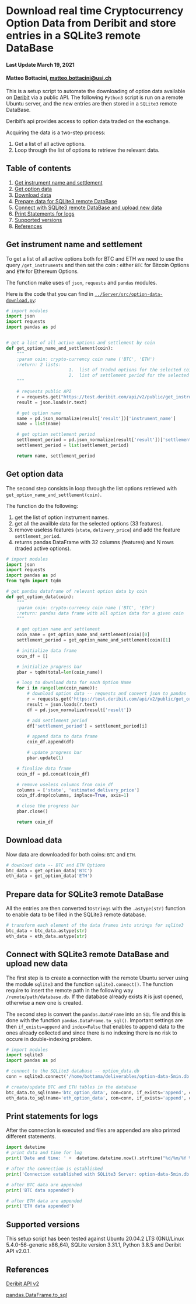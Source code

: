 # Download real time Cryptocurrency Option Data from Deribit and store entries in a SQLite3 remote DataBase

#### Last Update March 19, 2021 ####
#### Matteo Bottacini, [matteo.bottacini@usi.ch](mailto:matteo.bottacini@usi.ch) ####

This is a setup script to automate the downloading of option data available on [Deribit](https://www.deribit.com) via a public API.
The following `Python3` script is run on a remote Ubuntu server, and the new entries are then stored in a `SQLite3` remote DataBase.

Deribit’s api provides access to option data traded on the exchange. 

Acquiring the data is a two-step process:
1. Get a list of all active options.
2. Loop through the list of options to retrieve the relevant data.


## Table of contents
1. [Get instrument name and settlement](#get-instrument-name-and-settlement)
2. [Get option data](#get-option-data)
3. [Download data](#download-data)
4. [Prepare data for SQLite3 remote DataBase](#prepare-data-for-sqlite3-remote-database)
5. [Connect with SQLite3 remote DataBase and upload new data](#connect-with-sqlite3-remote-database-and-upload-new-data)
6. [Print Statements for logs](#print-statements-for-logs)
7. [Supported versions](#supported-versions)
8. [References](#references)


## Get instrument name and settlement
To get a list of all active options both for BTC and ETH we need to use the query `/get_instruments` and then set the coin : either `BTC` for Bitcoin Options and `ETH` for Ethereum Options.

The function make uses of `json`, `requests` and `pandas` modules.

Here is the code that you can find in [`../Server/src/option-data-download.py`](../Server/src/option-data-download.py):

```python
# import modules
import json
import requests
import pandas as pd


# get a list of all active options and settlement by coin
def get_option_name_and_settlement(coin):
    """
    :param coin: crypto-currency coin name ('BTC', 'ETH')
    :return: 2 lists:
                        1.  list of traded options for the selected coin;
                        2.  list of settlement period for the selected coin.
    """

    # requests public API
    r = requests.get("https://test.deribit.com/api/v2/public/get_instruments?currency=" + coin + "&kind=option")
    result = json.loads(r.text)

    # get option name
    name = pd.json_normalize(result['result'])['instrument_name']
    name = list(name)

    # get option settlement period
    settlement_period = pd.json_normalize(result['result'])['settlement_period']
    settlement_period = list(settlement_period)

    return name, settlement_period
```

## Get option data
The second step consists in loop through the list options retrieved with `get_option_name_and_settlement(coin)`.

The function do the following:
1. get the list of option instrument names.
2. get all the availble data for the selected options (33 features).
3. remove useless features (`state`, `delivery_price`) and add the feature `settlement_period`.
4. returns pandas DataFrame with 32 columns (features) and N rows (traded active options).

```python
# import modules
import json
import requests
import pandas as pd
from tqdm import tqdm

# get pandas dataframe of relevant option data by coin
def get_option_data(coin):
    """
    :param coin: crypto-currency coin name ('BTC', 'ETH')
    :return: pandas data frame with all option data for a given coin
    """

    # get option name and settlement
    coin_name = get_option_name_and_settlement(coin)[0]
    settlement_period = get_option_name_and_settlement(coin)[1]

    # initialize data frame
    coin_df = []

    # initialize progress bar
    pbar = tqdm(total=len(coin_name))

    # loop to download data for each Option Name
    for i in range(len(coin_name)):
        # download option data -- requests and convert json to pandas
        r = requests.get('https://test.deribit.com/api/v2/public/get_order_book?instrument_name=' + coin_name[i])
        result = json.loads(r.text)
        df = pd.json_normalize(result['result'])

        # add settlement period
        df['settlement_period'] = settlement_period[i]

        # append data to data frame
        coin_df.append(df)

        # update progress bar
        pbar.update(1)

    # finalize data frame
    coin_df = pd.concat(coin_df)

    # remove useless columns from coin_df
    columns = ['state', 'estimated_delivery_price']
    coin_df.drop(columns, inplace=True, axis=1)

    # close the progress bar
    pbar.close()

    return coin_df
```

## Download data
Now data are downloaded for both coins: `BTC` and `ETH`.

```python
# download data -- BTC and ETH Options
btc_data = get_option_data('BTC')
eth_data = get_option_data('ETH')
```

## Prepare data for SQLite3 remote DataBase
All the entries are then converted to`strings` with the `.astype(str)` function to enable data to be filled in the SQLite3 remote database.

```python
# transform each element of the data frames into strings for sqlite3
btc_data = btc_data.astype(str)
eth_data = eth_data.astype(str)
```

## Connect with SQLite3 remote DataBase and upload new data
The first step is to create a connection with the remote Ubuntu server using the module `sqlite3` and the function `sqlite3.connect()`.
The function require to insert the remote path in the following way `/remote/path/database.db`. 
If the database already exists it is just opened, otherwise a new one is created.

The second step is convert the `pandas.DataFrame` into an `SQL` file and this is done with the function `pandas.DataFrame.to_sql()`.
Important settings are then `if_exists=append` and `index=False` that enables to append data to the ones already collected and since there is no indexing there is no risk to occure in double-indexing problem.

```python
# import modules
import sqlite3
import pandas as pd

# connect to the SQLite3 database -- option_data.db
conn = sqlite3.connect('/home/bottama/deliverables/option-data-5min.db')

# create/update BTC and ETH tables in the database
btc_data.to_sql(name='btc_option_data', con=conn, if_exists='append', chunksize=None, index=False)
eth_data.to_sql(name='eth_option_data', con=conn, if_exists='append', chunksize=None, index=False)
```

## Print statements for logs
After the connection is executed and files are appended are also printed different statements.

```python
import datetime
# print data and time for log
print('Date and time: ' +  datetime.datetime.now().strftime("%d/%m/%Y %H:%M:%S") + ' , format: dd/mm/yyyy hh:mm:ss')

# after the connection is established
print('Connection established with SQLite3 Server: option-data-5min.db')

# after BTC data are appended
print('BTC data appended')

# after ETH data are appended
print('ETH data appended')
```

## Supported versions
This setup script has been tested against Ubuntu 20.04.2 LTS (GNU/Linux 5.4.0-56-generic x86_64), SQLite version 3.31.1, Python 3.8.5 and Deribit API v2.0.1.

## References
[Deribit API v2](https://docs.deribit.com/?python#deribit-api-v2-0-1)

[pandas.DataFrame.to_sql](https://pandas.pydata.org/docs/reference/api/pandas.DataFrame.to_sql.html)

